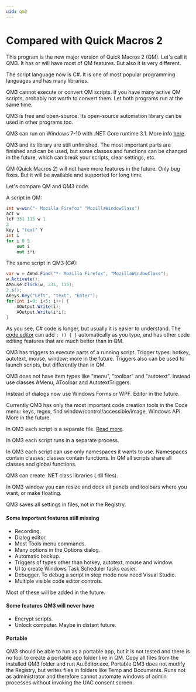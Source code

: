 ```yaml
---
uid: qm2
---
```


# Compared with Quick Macros 2
This program is the new major version of Quick Macros 2 (QM). Let's call it QM3. It has or will have most of QM features. But also it is very different.

The script language now is C#. It is one of most popular programming languages and has many libraries.

QM3 cannot execute or convert QM scripts. If you have many active QM scripts, probably not worth to convert them. Let both programs run at the same time.

QM3 is free and open-source. Its open-source automation library can be used in other programs too.

QM3 can run on Windows 7-10 with .NET Core runtime 3.1. More info [here](xref:index).

QM3 and its library are still unfinished. The most important parts are finished and can be used, but some classes and functions can be changed in the future, which can break your scripts, clear settings, etc.

QM (Quick Macros 2) will not have more features in the future. Only bug fixes. But it will be available and supported for long time.

Let's compare QM and QM3 code.

A script in QM:
```csharp
int w=win("- Mozilla Firefox" "MozillaWindowClass")
act w
lef 331 115 w 1
2
key L "text" Y
int i
for i 0 5
	out i
	out i*i
```

The same script in QM3 (C#):
```csharp
var w = AWnd.Find("*- Mozilla Firefox", "MozillaWindowClass");
w.Activate();
AMouse.Click(w, 331, 115);
2.s();
AKeys.Key("Left", "text", "Enter");
for(int i=0; i<5; i++) {
	AOutput.Write(i);
	AOutput.Write(i*i);
}
```

As you see, C# code is longer, but usually it is easier to understand. The [code editor](xref:code_editor) can add `; () { }` automatically as you type, and has other code editing features that are much better than in QM.

QM3 has triggers to execute parts of a running script. Trigger types: hotkey, autotext, mouse, window; more in the future. Triggers also can be used to launch scripts, but differently than in QM.

QM3 does not have item types like "menu", "toolbar" and "autotext". Instead use classes AMenu, AToolbar and AutotextTriggers.

Instead of dialogs now use Windows Forms or WPF. Editor in the future.

Currently QM3 has only the most important code creation tools in the Code menu: keys, regex, find window/control/accessible/image, Windows API. More in the future.

In QM3 each script is a separate file. [Read more](xref:au_editor).

In QM3 each script runs in a separate process.

In QM3 each script can use only namespaces it wants to use. Namespaces contain classes; classes contain functions. In QM all scripts share all classes and global functions.

QM3 can create .NET class libraries (.dll files).

In QM3 window you can resize and dock all panels and toolbars where you want, or make floating.

QM3 saves all settings in files, not in the Registry.

#### Some important features still missing
- Recording.
- Dialog editor.
- Most Tools menu commands.
- Many options in the Options dialog.
- Automatic backup.
- Triggers of types other than hotkey, autotext, mouse and window.
- UI to create Windows Task Scheduler tasks easier.
- Debugger. To debug a script in step mode now need Visual Studio.
- Multiple visible code editor controls.

Most of these will be added in the future.

#### Some features QM3 will never have
- Encrypt scripts.
- Unlock computer. Maybe in distant future.

#### Portable
QM3 should be able to run as a portable app, but it is not tested and there is no tool to create a portable app folder like in QM. Copy all files from the installed QM3 folder and run Au.Editor.exe. Portable QM3 does not modify the Registry, but writes files in folders like Temp and Documents. Runs not as administrator and therefore cannot automate windows of admin processes without invoking the UAC consent screen.
